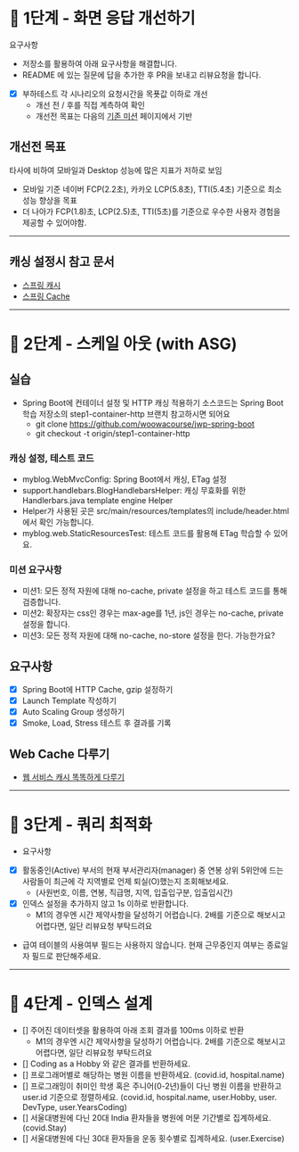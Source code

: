 # 🚀 1단계 - 화면 응답 개선하기

요구사항
- 저장소를 활용하여 아래 요구사항을 해결합니다.
- README 에 있는 질문에 답을 추가한 후 PR을 보내고 리뷰요청을 합니다.

- [X] 부하테스트 각 시나리오의 요청시간을 목푯값 이하로 개선
  - 개선 전 / 후를 직접 계측하여 확인
  - 개선전 목표는 다음의 [기존 미션](https://github.com/next-step/infra-subway-monitoring/tree/14km/docs) 페이지에서 기반

## 개선전 목표
타사에 비하여 모바일과 Desktop 성능에 많은 지표가 저하로 보임
- 모바일 기준 네이버 FCP(2.2초), 카카오 LCP(5.8초), TTI(5.4초) 기준으로 최소 성능 향상을 목표
- 더 나아가 FCP(1.8)초, LCP(2.5)초, TTI(5초)를 기준으로 우수한 사용자 경험을 제공할 수 있어야함.

---
## 캐싱 설정시 참고 문서
- [스프링 캐시](https://blog.outsider.ne.kr/1094)
- [스프링 Cache](https://jaehun2841.github.io/2018/11/07/2018-10-03-spring-ehcache/#%EB%93%A4%EC%96%B4%EA%B0%80%EB%A9%B0)

---

# 🚀 2단계 - 스케일 아웃 (with ASG)

## 실습

- Spring Boot에 컨테이너 설정 및 HTTP 캐싱 적용하기 소스코드는 Spring Boot 학습 저장소의 step1-container-http 브랜치 참고하시면 되어요
  - git clone https://github.com/woowacourse/jwp-spring-boot
  - git checkout -t origin/step1-container-http

### 캐싱 설정, 테스트 코드
- myblog.WebMvcConfig: Spring Boot에서 캐싱, ETag 설정 
- support.handlebars.BlogHandlebarsHelper: 캐싱 무효화를 위한 Handlerbars.java template engine Helper 
- Helper가 사용된 곳은 src/main/resources/templates의 include/header.html에서 확인 가능합니다. 
- myblog.web.StaticResourcesTest: 테스트 코드를 활용해 ETag 학습할 수 있어요.

### 미션 요구사항
- 미션1: 모든 정적 자원에 대해 no-cache, private 설정을 하고 테스트 코드를 통해 검증합니다. 
- 미션2: 확장자는 css인 경우는 max-age를 1년, js인 경우는 no-cache, private 설정을 합니다. 
- 미션3: 모든 정적 자원에 대해 no-cache, no-store 설정을 한다. 가능한가요?

## 요구사항

- [X] Spring Boot에 HTTP Cache, gzip 설정하기
- [X] Launch Template 작성하기
- [X] Auto Scaling Group 생성하기
- [X] Smoke, Load, Stress 테스트 후 결과를 기록

## Web Cache 다루기

- [웹 서비스 캐시 똑똑하게 다루기](https://toss.tech/article/smart-web-service-cache)

---

# 🚀 3단계 - 쿼리 최적화

* 요구사항

- [X] 활동중인(Active) 부서의 현재 부서관리자(manager) 중 연봉 상위 5위안에 드는 사람들이 최근에 각 지역별로 언제 퇴실(O)했는지 조회해보세요.
  - (사원번호, 이름, 연봉, 직급명, 지역, 입출입구분, 입출입시간)
- [X] 인덱스 설정을 추가하지 않고 1s 이하로 반환합니다.
  - M1의 경우엔 시간 제약사항을 달성하기 어렵습니다. 2배를 기준으로 해보시고 어렵다면, 일단 리뷰요청 부탁드려요
- 급여 테이블의 사용여부 필드는 사용하지 않습니다. 현재 근무중인지 여부는 종료일자 필드로 판단해주세요.

---

# 🚀 4단계 - 인덱스 설계

- [] 주어진 데이터셋을 활용하여 아래 조회 결과를 100ms 이하로 반환
  - M1의 경우엔 시간 제약사항을 달성하기 어렵습니다. 2배를 기준으로 해보시고 어렵다면, 일단 리뷰요청 부탁드려요
- [] Coding as a Hobby 와 같은 결과를 반환하세요.
- [] 프로그래머별로 해당하는 병원 이름을 반환하세요. (covid.id, hospital.name)
- [] 프로그래밍이 취미인 학생 혹은 주니어(0-2년)들이 다닌 병원 이름을 반환하고 user.id 기준으로 정렬하세요. (covid.id, hospital.name, user.Hobby, user.
  DevType, user.YearsCoding)
- [] 서울대병원에 다닌 20대 India 환자들을 병원에 머문 기간별로 집계하세요. (covid.Stay)
- [] 서울대병원에 다닌 30대 환자들을 운동 횟수별로 집계하세요. (user.Exercise)
